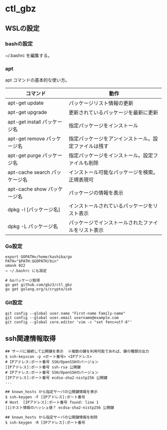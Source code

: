 # ctl_gbz

## WSLの設定

### bashの設定

~/.bashrc を編集する。

### apt

apt コマンドの基本的な使い方。

| コマンド | 動作 |
|---|---
| apt-get update | パッケージリスト情報の更新 |
| apt-get upgrade | 更新されているパッケージを最新に更新 |
| apt-get install パッケージ名 | 指定パッケージをインストール |
| apt-get remove パッケージ名 | 指定パッケージをアンインストール。設定ファイルは残す |
| apt-get purge パッケージ名 | 指定パッケージをインストール。設定ファイルも削除 |
| apt-cache search パッケージ名 | インストール可能なパッケージを検索。正規表現可 |
| apt-cache show パッケージ名 | パッケージの情報を表示 |
| dpkg -l [パッケージ名] | インストールされているパッケージをリスト表示 |
| dpkg -L パッケージ名 | パッケージでインストールされたファイルをリスト表示 |

### Go設定

```
export GOPATH=/home/kashiba/go
PATH="$PATH:$GOPATH/bin"
umask 022
→ ~/.bashrc にも設定

# Goパッケージ取得
go get github.com/gbz3/ctl_gbz
go get golang.org/x/crypto/ssh
```

### Git設定

```
git config --global user.name "First-name Family-name"
git config --global user.email username@example.com
git config --global core.editor 'vim -c "set fenc=utf-8"'
```

## ssh関連情報取得

```
## サーバに接続して公開鍵を表示  ※複数の鍵を利用可能であれば、鍵の種類分出力
$ ssh-keyscan -p <ポート番号> <IPアドレス>
# IPアドレス:ポート番号 SSH/OpenSSHのバージョン
[IPアドレス]:ポート番号 ssh-rsa 公開鍵
# IPアドレス:ポート番号 SSH/OpenSSHのバージョン
[IPアドレス]:ポート番号 ecdsa-sha2-nistp256 公開鍵
...

## known_hosts から指定サーバの公開鍵情報を表示
$ ssh-keygen -F [IPアドレス]:ポート番号
# Host  [IPアドレス]:ポート番号 found: line 1
|1|ホスト情報のハッシュ値？ ecdsa-sha2-nistp256 公開鍵

## known_hosts から指定サーバの公開鍵情報を削除
$ ssh-keygen -R [IPアドレス]:ポート番号
```
